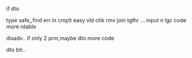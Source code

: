 

if dto

type safe,,find err in cmplt 
easy vld chk
rmv join tgthr ...  input n lgc
code more rdable



disadv..
if only 2 prm,maybe dto more code


dto btr..